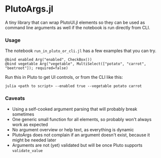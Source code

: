 # PlutoArgs.jl

A tiny library that can wrap PlutoUI.jl elements so they can be used as command line arguments as well if the notebook is run directly from CLI.

### Usage

The notebook `run_in_pluto_or_cli.jl` has a few examples that you can try.

```
@bind enabled Arg("enabled", CheckBox())
@bind vegetable Arg("vegetable", MultiSelect(["potato", "carrot", "beetroot"]); required=false)
```

Run this in Pluto to get UI controls, or from the CLI like this:
```
julia <path to script> --enabled true --vegetable potato carrot
```

### Caveats

- Using a self-cooked argument parsing that will probably break sometimes
- One generic small function for all elements, so probably won't always work as expected
- No argument overview or help text, as everything is dynamic
- PlutoArgs does not complain if an argument doesn't exist, because it might be needed later
- Arguments are not (yet) validated but will be once Pluto supports `validate_value`
